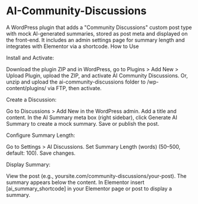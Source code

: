 # AI-Community-Discussions

A WordPress plugin that adds a "Community Discussions" custom post type with mock AI-generated summaries, stored as post meta and displayed on the front-end. It includes an admin settings page for summary length and integrates with Elementor via a shortcode.
How to Use

Install and Activate:

Download the plugin ZIP and in WordPress, go to Plugins > Add New > Upload Plugin, upload the ZIP, and activate AI Community Discussions.
Or, unzip and upload the ai-community-discussions folder to /wp-content/plugins/ via FTP, then activate.

Create a Discussion:

Go to Discussions > Add New in the WordPress admin.
Add a title and content.
In the AI Summary meta box (right sidebar), click Generate AI Summary to create a mock summary.
Save or publish the post.

Configure Summary Length:

Go to Settings > AI Discussions.
Set Summary Length (words) (50–500, default: 100).
Save changes.

Display Summary:

View the post (e.g., yoursite.com/community-discussions/your-post). The summary appears below the content.
In Elementor insert [ai_summary_shortcode] in your Elementor page or post to display a summary.
